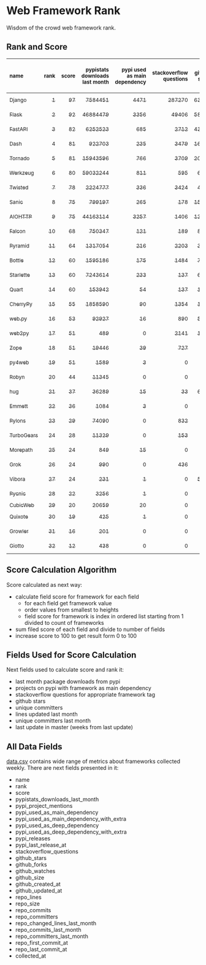 # Web Framework Rank
Wisdom of the crowd web framework rank.

## Rank and Score
<sub>name</sub> | <sub>rank</sub> | <sub>score</sub> | <sub>pypistats downloads last month</sub> | <sub>pypi used as main dependency</sub> | <sub>stackoverflow questions</sub> | <sub>github stars</sub> | <sub>repo unique committers</sub> | <sub>repo changed lines last month</sub> | <sub>repo unique committers last month</sub> | <sub>repo last commit</sub>
:--- | ---: | ---: | ---: | ---: | ---: | ---: | ---: | ---: | ---: | ---:
[<sub>Django</sub>](https://github.com/django/django "first commit: 2005-07-13") | [<sub>1</sub>](# "  +0 last week") | [<sub>97</sub>](# "  +0 last week") | [<sub>7584451</sub>](# "  #5 in pypistats downloads last month +0.36% last week") | [<sub>4471</sub>](# "  #1 in pypi used as main dependency +0.7% last week") | [<sub>287270</sub>](# "  #1 in stackoverflow questions +0.14% last week") | [<sub>63093</sub>](# "  #1 in github stars +0.21% last week") | [<sub>2668</sub>](# "  #1 in repo unique committers +0.15% last week") | [<sub>4092</sub>](# "▼ #5 in repo changed lines last month -14.41% last week") | [<sub>32</sub>](# "  #1 in repo unique committers last month -20.0% last week") | [<sub>2022-03-26</sub>](# "  #1 in repo last commit 1 week ago")
[<sub>Flask</sub>](https://github.com/pallets/flask "first commit: 2010-04-06; uses: Werkzeug") | [<sub>2</sub>](# "  +0 last week") | [<sub>92</sub>](# "  +3 last week") | [<sub>46884479</sub>](# "  #2 in pypistats downloads last month +3.28% last week") | [<sub>3356</sub>](# "  #2 in pypi used as main dependency +0.48% last week") | [<sub>49406</sub>](# "  #2 in stackoverflow questions +0.22% last week") | [<sub>58404</sub>](# "  #2 in github stars +0.11% last week") | [<sub>776</sub>](# "  #2 in repo unique committers +0.13% last week") | [<sub>1093</sub>](# "▲ #6 in repo changed lines last month +306.32% last week") | [<sub>6</sub>](# "▲ #5 in repo unique committers last month +50.0% last week") | [<sub>2022-03-25</sub>](# "▼ #3 in repo last commit 1 week ago")
[<sub>FastAPI</sub>](https://github.com/tiangolo/fastapi "first commit: 2018-12-05; uses: Starlette") | [<sub>3</sub>](# "▲ +1 last week") | [<sub>82</sub>](# "▲ -2 last week") | [<sub>6252523</sub>](# "  #7 in pypistats downloads last month +1.08% last week") | [<sub>685</sub>](# "  #6 in pypi used as main dependency +1.33% last week") | [<sub>2712</sub>](# "  #6 in stackoverflow questions +1.5% last week") | [<sub>43338</sub>](# "  #3 in github stars +0.57% last week") | [<sub>298</sub>](# "  #8 in repo unique committers +0.0% last week") | [<sub>4618</sub>](# "▲ #4 in repo changed lines last month -1.6% last week") | [<sub>5</sub>](# "▼ #7 in repo unique committers last month +0.0% last week") | [<sub>2022-03-18</sub>](# "▼ #11 in repo last commit 2 weeks ago")
[<sub>Dash</sub>](https://github.com/plotly/dash "first commit: 2015-04-10") | [<sub>4</sub>](# "▲ +2 last week") | [<sub>81</sub>](# "▲ +1 last week") | [<sub>922703</sub>](# "  #12 in pypistats downloads last month +1.59% last week") | [<sub>235</sub>](# "  #9 in pypi used as main dependency +0.86% last week") | [<sub>3479</sub>](# "  #4 in stackoverflow questions +0.69% last week") | [<sub>16123</sub>](# "  #5 in github stars +0.25% last week") | [<sub>132</sub>](# "  #16 in repo unique committers +0.0% last week") | [<sub>30212</sub>](# "  #2 in repo changed lines last month -47.22% last week") | [<sub>8</sub>](# "  #2 in repo unique committers last month +0.0% last week") | [<sub>2022-03-22</sub>](# "▼ #3 in repo last commit 1 week ago")
[<sub>Tornado</sub>](https://github.com/tornadoweb/tornado "first commit: 2009-09-09") | [<sub>5</sub>](# "▼ -2 last week") | [<sub>81</sub>](# "▼ -3 last week") | [<sub>15943596</sub>](# "  #4 in pypistats downloads last month +1.15% last week") | [<sub>766</sub>](# "  #5 in pypi used as main dependency +0.26% last week") | [<sub>3709</sub>](# "  #3 in stackoverflow questions +0.11% last week") | [<sub>20463</sub>](# "  #4 in github stars +0.11% last week") | [<sub>437</sub>](# "  #5 in repo unique committers +0.0% last week") | [<sub>197</sub>](# "▼ #13 in repo changed lines last month +0.0% last week") | [<sub>4</sub>](# "▼ #9 in repo unique committers last month +0.0% last week") | [<sub>2022-03-18</sub>](# "▼ #11 in repo last commit 2 weeks ago")
[<sub>Werkzeug</sub>](https://github.com/pallets/werkzeug "first commit: 2007-05-04; used by: Flask and Quart") | [<sub>6</sub>](# "▼ -1 last week") | [<sub>80</sub>](# "▼ +0 last week") | [<sub>59032244</sub>](# "  #1 in pypistats downloads last month +5.62% last week") | [<sub>811</sub>](# "  #4 in pypi used as main dependency +0.75% last week") | [<sub>595</sub>](# "  #15 in stackoverflow questions -0.17% last week") | [<sub>6020</sub>](# "  #12 in github stars +0.17% last week") | [<sub>459</sub>](# "  #4 in repo unique committers +0.0% last week") | [<sub>668</sub>](# "  #8 in repo changed lines last month +36.33% last week") | [<sub>5</sub>](# "▼ #7 in repo unique committers last month +0.0% last week") | [<sub>2022-03-25</sub>](# "▼ #3 in repo last commit 1 week ago")
[<sub>Twisted</sub>](https://github.com/twisted/twisted "first commit: 2001-07-09") | [<sub>7</sub>](# "  +0 last week") | [<sub>78</sub>](# "  -2 last week") | [<sub>2224777</sub>](# "  #8 in pypistats downloads last month +1.53% last week") | [<sub>336</sub>](# "  #7 in pypi used as main dependency +0.0% last week") | [<sub>3424</sub>](# "  #5 in stackoverflow questions +0.06% last week") | [<sub>4548</sub>](# "  #15 in github stars +0.31% last week") | [<sub>271</sub>](# "  #9 in repo unique committers +0.0% last week") | [<sub>8288</sub>](# "  #3 in repo changed lines last month -0.34% last week") | [<sub>7</sub>](# "  #3 in repo unique committers last month +0.0% last week") | [<sub>2022-03-15</sub>](# "▼ #11 in repo last commit 2 weeks ago")
[<sub>Sanic</sub>](https://github.com/sanic-org/sanic "first commit: 2016-05-26") | [<sub>8</sub>](# "▲ +3 last week") | [<sub>75</sub>](# "▲ +8 last week") | [<sub>799197</sub>](# "▲ #13 in pypistats downloads last month +10.39% last week") | [<sub>265</sub>](# "  #8 in pypi used as main dependency +2.32% last week") | [<sub>178</sub>](# "  #18 in stackoverflow questions -0.56% last week") | [<sub>15951</sub>](# "  #6 in github stars +0.08% last week") | [<sub>348</sub>](# "  #7 in repo unique committers +1.16% last week") | [<sub>472</sub>](# "▲ #10 in repo changed lines last month +564.79% last week") | [<sub>7</sub>](# "▲ #3 in repo unique committers last month +250.0% last week") | [<sub>2022-03-24</sub>](# "▼ #3 in repo last commit 1 week ago")
[<sub>AIOHTTP</sub>](https://github.com/aio-libs/aiohttp "first commit: 2013-10-01") | [<sub>9</sub>](# "▼ -1 last week") | [<sub>75</sub>](# "▼ -3 last week") | [<sub>44163114</sub>](# "  #3 in pypistats downloads last month +4.34% last week") | [<sub>3257</sub>](# "  #3 in pypi used as main dependency +0.77% last week") | [<sub>1406</sub>](# "  #10 in stackoverflow questions +0.14% last week") | [<sub>12276</sub>](# "  #7 in github stars +0.09% last week") | [<sub>658</sub>](# "  #3 in repo unique committers +0.0% last week") | [<sub>94</sub>](# "▼ #16 in repo changed lines last month -2.08% last week") | [<sub>2</sub>](# "▼ #16 in repo unique committers last month +0.0% last week") | [<sub>2022-03-12</sub>](# "▼ #11 in repo last commit 3 weeks ago")
[<sub>Falcon</sub>](https://github.com/falconry/falcon "first commit: 2012-12-06; used by: hug") | [<sub>10</sub>](# "▼ -1 last week") | [<sub>68</sub>](# "▼ -1 last week") | [<sub>750347</sub>](# "▼ #14 in pypistats downloads last month +1.28% last week") | [<sub>121</sub>](# "  #13 in pypi used as main dependency +0.0% last week") | [<sub>189</sub>](# "  #17 in stackoverflow questions +0.0% last week") | [<sub>8718</sub>](# "  #8 in github stars +0.09% last week") | [<sub>193</sub>](# "  #13 in repo unique committers +0.0% last week") | [<sub>515</sub>](# "▼ #9 in repo changed lines last month -32.77% last week") | [<sub>4</sub>](# "▼ #9 in repo unique committers last month +0.0% last week") | [<sub>2022-03-25</sub>](# "▼ #3 in repo last commit 1 week ago")
[<sub>Pyramid</sub>](https://github.com/Pylons/pyramid "first commit: 2008-07-04; used by: CubicWeb") | [<sub>11</sub>](# "▼ -1 last week") | [<sub>64</sub>](# "▼ -3 last week") | [<sub>1317054</sub>](# "  #11 in pypistats downloads last month +0.0% last week") | [<sub>216</sub>](# "  #11 in pypi used as main dependency +0.0% last week") | [<sub>2203</sub>](# "  #7 in stackoverflow questions +0.0% last week") | [<sub>3647</sub>](# "  #16 in github stars +0.08% last week") | [<sub>358</sub>](# "  #6 in repo unique committers +0.0% last week") | [<sub>154</sub>](# "▼ #14 in repo changed lines last month +0.0% last week") | [<sub>1</sub>](# "  #20 in repo unique committers last month +0.0% last week") | [<sub>2022-03-13</sub>](# "▼ #11 in repo last commit 2 weeks ago")
[<sub>Bottle</sub>](https://github.com/bottlepy/bottle "first commit: 2009-06-30") | [<sub>12</sub>](# "▲ +1 last week") | [<sub>60</sub>](# "▲ -1 last week") | [<sub>1595186</sub>](# "  #10 in pypistats downloads last month -0.22% last week") | [<sub>175</sub>](# "  #12 in pypi used as main dependency +0.0% last week") | [<sub>1484</sub>](# "  #9 in stackoverflow questions +0.0% last week") | [<sub>7570</sub>](# "  #9 in github stars +0.04% last week") | [<sub>226</sub>](# "  #11 in repo unique committers +0.0% last week") | [<sub>6</sub>](# "  #20 in repo changed lines last month +0.0% last week") | [<sub>2</sub>](# "▼ #16 in repo unique committers last month +0.0% last week") | [<sub>2022-03-01</sub>](# "  #21 in repo last commit 4 weeks ago")
[<sub>Starlette</sub>](https://github.com/encode/starlette "first commit: 2018-06-25; used by: FastAPI") | [<sub>13</sub>](# "▼ -1 last week") | [<sub>60</sub>](# "▼ -2 last week") | [<sub>7243614</sub>](# "  #6 in pypistats downloads last month +0.7% last week") | [<sub>233</sub>](# "  #10 in pypi used as main dependency +1.3% last week") | [<sub>137</sub>](# "  #20 in stackoverflow questions +0.74% last week") | [<sub>6763</sub>](# "  #10 in github stars +0.33% last week") | [<sub>208</sub>](# "  #12 in repo unique committers +0.0% last week") | [<sub>49</sub>](# "  #19 in repo changed lines last month -10.91% last week") | [<sub>3</sub>](# "▼ #12 in repo unique committers last month -25.0% last week") | [<sub>2022-03-09</sub>](# "▼ #17 in repo last commit 3 weeks ago")
[<sub>Quart</sub>](https://gitlab.com/pgjones/quart "first commit: 2017-05-14; uses: Werkzeug") | [<sub>14</sub>](# "▲ +5 last week") | [<sub>60</sub>](# "▲ +10 last week") | [<sub>153942</sub>](# "  #15 in pypistats downloads last month +10.66% last week") | [<sub>54</sub>](# "  #15 in pypi used as main dependency +0.0% last week") | [<sub>137</sub>](# "  #20 in stackoverflow questions +0.74% last week") | [<sub>1030</sub>](# "  #19 in github stars +0.39% last week") | [<sub>68</sub>](# "  #19 in repo unique committers +1.49% last week") | [<sub>244</sub>](# "▲ #11 in repo changed lines last month +328.07% last week") | [<sub>4</sub>](# "▲ #9 in repo unique committers last month +33.33% last week") | [<sub>2022-03-26</sub>](# "▲ #1 in repo last commit 1 week ago")
[<sub>CherryPy</sub>](https://github.com/cherrypy/cherrypy "first commit: 2004-11-20") | [<sub>15</sub>](# "▼ -1 last week") | [<sub>55</sub>](# "▼ -2 last week") | [<sub>1858590</sub>](# "  #9 in pypistats downloads last month +10.0% last week") | [<sub>90</sub>](# "  #14 in pypi used as main dependency +0.0% last week") | [<sub>1354</sub>](# "  #11 in stackoverflow questions +0.07% last week") | [<sub>1516</sub>](# "  #18 in github stars +0.26% last week") | [<sub>145</sub>](# "  #15 in repo unique committers +0.0% last week") | [<sub>4</sub>](# "  #21 in repo changed lines last month +0.0% last week") | [<sub>1</sub>](# "  #20 in repo unique committers last month +0.0% last week") | [<sub>2022-03-13</sub>](# "▼ #11 in repo last commit 2 weeks ago")
[<sub>web.py</sub>](https://github.com/webpy/webpy "first commit: 1970-01-01") | [<sub>16</sub>](# "▼ -1 last week") | [<sub>53</sub>](# "▼ -1 last week") | [<sub>92927</sub>](# "  #16 in pypistats downloads last month +4.53% last week") | [<sub>16</sub>](# "  #18 in pypi used as main dependency +6.67% last week") | [<sub>890</sub>](# "  #12 in stackoverflow questions +0.0% last week") | [<sub>5677</sub>](# "  #14 in github stars +0.14% last week") | [<sub>91</sub>](# "  #18 in repo unique committers +0.0% last week") | [<sub>70</sub>](# "▼ #17 in repo changed lines last month +0.0% last week") | [<sub>3</sub>](# "▼ #12 in repo unique committers last month +0.0% last week") | [<sub>2022-03-07</sub>](# "▼ #17 in repo last commit 3 weeks ago")
[<sub>web2py</sub>](https://github.com/web2py/web2py "first commit: 2011-11-23") | [<sub>17</sub>](# "▲ +1 last week") | [<sub>51</sub>](# "▲ +1 last week") | [<sub>489</sub>](# "▲ #28 in pypistats downloads last month +4.94% last week") | [<sub>0</sub>](# "  #26 in pypi used as main dependency +100% last week") | [<sub>2141</sub>](# "  #8 in stackoverflow questions +0.0% last week") | [<sub>1983</sub>](# "  #17 in github stars +0.15% last week") | [<sub>271</sub>](# "  #9 in repo unique committers +0.0% last week") | [<sub>70</sub>](# "  #17 in repo changed lines last month +12.9% last week") | [<sub>2</sub>](# "▼ #16 in repo unique committers last month +0.0% last week") | [<sub>2022-03-21</sub>](# "▼ #3 in repo last commit 1 week ago")
[<sub>Zope</sub>](https://github.com/zopefoundation/Zope "first commit: 1996-06-17") | [<sub>18</sub>](# "▼ -2 last week") | [<sub>51</sub>](# "▼ -2 last week") | [<sub>19446</sub>](# "  #20 in pypistats downloads last month -4.47% last week") | [<sub>39</sub>](# "  #16 in pypi used as main dependency +0.0% last week") | [<sub>727</sub>](# "  #14 in stackoverflow questions +0.0% last week") | [<sub>288</sub>](# "  #25 in github stars +0.0% last week") | [<sub>171</sub>](# "  #14 in repo unique committers +0.0% last week") | [<sub>201</sub>](# "▼ #12 in repo changed lines last month +0.0% last week") | [<sub>3</sub>](# "▼ #12 in repo unique committers last month +0.0% last week") | [<sub>2022-03-10</sub>](# "▼ #17 in repo last commit 3 weeks ago")
[<sub>py4web</sub>](https://github.com/web2py/py4web "first commit: 2019-03-25") | [<sub>19</sub>](# "▼ -2 last week") | [<sub>51</sub>](# "▼ +0 last week") | [<sub>1589</sub>](# "  #24 in pypistats downloads last month -31.83% last week") | [<sub>3</sub>](# "  #21 in pypi used as main dependency +0.0% last week") | [<sub>0</sub>](# "  #23 in stackoverflow questions +100% last week") | [<sub>173</sub>](# "  #27 in github stars +0.0% last week") | [<sub>59</sub>](# "  #20 in repo unique committers +1.72% last week") | [<sub>60828</sub>](# "  #1 in repo changed lines last month +0.71% last week") | [<sub>6</sub>](# "▼ #5 in repo unique committers last month +0.0% last week") | [<sub>2022-03-25</sub>](# "▼ #3 in repo last commit 1 week ago")
[<sub>Robyn</sub>](https://github.com/sansyrox/robyn "first commit: 2021-05-22") | [<sub>20</sub>](# "  +0 last week") | [<sub>44</sub>](# "  +0 last week") | [<sub>11345</sub>](# "  #21 in pypistats downloads last month -18.48% last week") | [<sub>0</sub>](# "  #26 in pypi used as main dependency +100% last week") | [<sub>0</sub>](# "  #23 in stackoverflow questions +100% last week") | [<sub>852</sub>](# "  #20 in github stars +1.07% last week") | [<sub>12</sub>](# "  #27 in repo unique committers +0.0% last week") | [<sub>854</sub>](# "▼ #7 in repo changed lines last month -45.01% last week") | [<sub>3</sub>](# "▼ #12 in repo unique committers last month +0.0% last week") | [<sub>2022-03-24</sub>](# "▼ #3 in repo last commit 1 week ago")
[<sub>hug</sub>](https://github.com/hugapi/hug "first commit: 2015-07-17; uses: Falcon") | [<sub>21</sub>](# "  +0 last week") | [<sub>37</sub>](# "  -1 last week") | [<sub>36289</sub>](# "  #18 in pypistats downloads last month +9.83% last week") | [<sub>15</sub>](# "▼ #19 in pypi used as main dependency +0.0% last week") | [<sub>33</sub>](# "  #22 in stackoverflow questions +0.0% last week") | [<sub>6603</sub>](# "  #11 in github stars -0.06% last week") | [<sub>123</sub>](# "  #17 in repo unique committers +0.0% last week") | [<sub>0</sub>](# "  #22 in repo changed lines last month +100% last week") | [<sub>0</sub>](# "  #22 in repo unique committers last month +100% last week") | [<sub>2020-08-10</sub>](# "  #27 in repo last commit 85 weeks ago")
[<sub>Emmett</sub>](https://github.com/emmett-framework/emmett "first commit: 2014-10-22") | [<sub>22</sub>](# "  +0 last week") | [<sub>36</sub>](# "  +0 last week") | [<sub>1084</sub>](# "▲ #25 in pypistats downloads last month -16.81% last week") | [<sub>3</sub>](# "  #21 in pypi used as main dependency +0.0% last week") | [<sub>0</sub>](# "  #23 in stackoverflow questions +100% last week") | [<sub>751</sub>](# "  #22 in github stars +0.0% last week") | [<sub>22</sub>](# "  #26 in repo unique committers +0.0% last week") | [<sub>124</sub>](# "▼ #15 in repo changed lines last month +0.0% last week") | [<sub>2</sub>](# "▼ #16 in repo unique committers last month +0.0% last week") | [<sub>2022-03-11</sub>](# "▼ #17 in repo last commit 3 weeks ago")
[<sub>Pylons</sub>](https://github.com/Pylons/pylons "first commit: 2006-02-18") | [<sub>23</sub>](# "  +0 last week") | [<sub>29</sub>](# "  +0 last week") | [<sub>74090</sub>](# "  #17 in pypistats downloads last month +1.68% last week") | [<sub>0</sub>](# "  #26 in pypi used as main dependency +100% last week") | [<sub>832</sub>](# "  #13 in stackoverflow questions +0.0% last week") | [<sub>216</sub>](# "  #26 in github stars +0.0% last week") | [<sub>36</sub>](# "  #22 in repo unique committers +0.0% last week") | [<sub>0</sub>](# "  #22 in repo changed lines last month +100% last week") | [<sub>0</sub>](# "  #22 in repo unique committers last month +100% last week") | [<sub>2018-01-12</sub>](# "  #30 in repo last commit 220 weeks ago")
[<sub>TurboGears</sub>](https://github.com/TurboGears/tg2 "first commit: 2007-06-27") | [<sub>24</sub>](# "  +0 last week") | [<sub>28</sub>](# "  +0 last week") | [<sub>11329</sub>](# "  #22 in pypistats downloads last month -14.9% last week") | [<sub>0</sub>](# "  #26 in pypi used as main dependency +100% last week") | [<sub>153</sub>](# "  #19 in stackoverflow questions +0.0% last week") | [<sub>776</sub>](# "  #21 in github stars +0.0% last week") | [<sub>35</sub>](# "  #23 in repo unique committers +0.0% last week") | [<sub>0</sub>](# "  #22 in repo changed lines last month +100% last week") | [<sub>0</sub>](# "  #22 in repo unique committers last month +100% last week") | [<sub>2021-05-26</sub>](# "  #24 in repo last commit 44 weeks ago")
[<sub>Morepath</sub>](https://github.com/morepath/morepath "first commit: 2013-07-17") | [<sub>25</sub>](# "  +0 last week") | [<sub>24</sub>](# "  -1 last week") | [<sub>849</sub>](# "  #27 in pypistats downloads last month -26.11% last week") | [<sub>15</sub>](# "▼ #19 in pypi used as main dependency +0.0% last week") | [<sub>0</sub>](# "  #23 in stackoverflow questions +100% last week") | [<sub>391</sub>](# "  #24 in github stars +0.0% last week") | [<sub>27</sub>](# "  #24 in repo unique committers +0.0% last week") | [<sub>0</sub>](# "  #22 in repo changed lines last month +100% last week") | [<sub>0</sub>](# "  #22 in repo unique committers last month +100% last week") | [<sub>2021-04-18</sub>](# "  #25 in repo last commit 49 weeks ago")
[<sub>Grok</sub>](https://github.com/zopefoundation/grok "first commit: 2006-10-14") | [<sub>26</sub>](# "  +0 last week") | [<sub>24</sub>](# "  +0 last week") | [<sub>990</sub>](# "▼ #26 in pypistats downloads last month -47.03% last week") | [<sub>0</sub>](# "  #26 in pypi used as main dependency +100% last week") | [<sub>436</sub>](# "  #16 in stackoverflow questions +0.23% last week") | [<sub>20</sub>](# "  #31 in github stars +0.0% last week") | [<sub>40</sub>](# "  #21 in repo unique committers +0.0% last week") | [<sub>0</sub>](# "  #22 in repo changed lines last month +100% last week") | [<sub>0</sub>](# "  #22 in repo unique committers last month +100% last week") | [<sub>2020-09-02</sub>](# "  #26 in repo last commit 82 weeks ago")
[<sub>Vibora</sub>](https://github.com/vibora-io/vibora "first commit: 2018-06-13") | [<sub>27</sub>](# "  +0 last week") | [<sub>24</sub>](# "  +1 last week") | [<sub>231</sub>](# "▲ #31 in pypistats downloads last month -7.6% last week") | [<sub>1</sub>](# "  #23 in pypi used as main dependency +0.0% last week") | [<sub>0</sub>](# "  #23 in stackoverflow questions +100% last week") | [<sub>5723</sub>](# "  #13 in github stars +0.0% last week") | [<sub>27</sub>](# "  #24 in repo unique committers +0.0% last week") | [<sub>0</sub>](# "  #22 in repo changed lines last month +100% last week") | [<sub>0</sub>](# "  #22 in repo unique committers last month +100% last week") | [<sub>2019-02-11</sub>](# "  #29 in repo last commit 163 weeks ago")
[<sub>Pycnic</sub>](https://github.com/nullism/pycnic "first commit: 2015-11-04") | [<sub>28</sub>](# "  +0 last week") | [<sub>22</sub>](# "  +0 last week") | [<sub>3256</sub>](# "  #23 in pypistats downloads last month +6.41% last week") | [<sub>1</sub>](# "  #23 in pypi used as main dependency +0.0% last week") | [<sub>0</sub>](# "  #23 in stackoverflow questions +100% last week") | [<sub>155</sub>](# "  #28 in github stars +0.0% last week") | [<sub>11</sub>](# "  #28 in repo unique committers +0.0% last week") | [<sub>0</sub>](# "  #22 in repo changed lines last month +100% last week") | [<sub>0</sub>](# "  #22 in repo unique committers last month +100% last week") | [<sub>2022-01-21</sub>](# "  #23 in repo last commit 10 weeks ago")
[<sub>CubicWeb</sub>](https://forge.extranet.logilab.fr/cubicweb/cubicweb "uses: Pyramid") | [<sub>29</sub>](# "  +0 last week") | [<sub>20</sub>](# "  +0 last week") | [<sub>20659</sub>](# "  #19 in pypistats downloads last month -7.76% last week") | [<sub>20</sub>](# "  #17 in pypi used as main dependency +0.0% last week") | [<sub>0</sub>](# "  #23 in stackoverflow questions +100% last week") | [<sub>0</sub>](# "  #32 in github stars +100% last week") | [<sub>0</sub>](# "  #32 in repo unique committers +100% last week") | [<sub>0</sub>](# "  #22 in repo changed lines last month +100% last week") | [<sub>0</sub>](# "  #22 in repo unique committers last month +100% last week") | [<sub></sub>](# "  #31 in repo last commit")
[<sub>Quixote</sub>](https://github.com/nascheme/quixote "first commit: 2006-03-16") | [<sub>30</sub>](# "  +0 last week") | [<sub>19</sub>](# "  +0 last week") | [<sub>425</sub>](# "▼ #30 in pypistats downloads last month -14.66% last week") | [<sub>1</sub>](# "  #23 in pypi used as main dependency +0.0% last week") | [<sub>0</sub>](# "  #23 in stackoverflow questions +100% last week") | [<sub>80</sub>](# "  #29 in github stars +0.0% last week") | [<sub>6</sub>](# "  #29 in repo unique committers +0.0% last week") | [<sub>0</sub>](# "  #22 in repo changed lines last month +100% last week") | [<sub>0</sub>](# "  #22 in repo unique committers last month +100% last week") | [<sub>2022-02-15</sub>](# "  #22 in repo last commit 6 weeks ago")
[<sub>Growler</sub>](https://github.com/pyGrowler/Growler "first commit: 2014-08-17") | [<sub>31</sub>](# "  +0 last week") | [<sub>16</sub>](# "  +0 last week") | [<sub>201</sub>](# "▼ #32 in pypistats downloads last month -20.87% last week") | [<sub>0</sub>](# "  #26 in pypi used as main dependency +100% last week") | [<sub>0</sub>](# "  #23 in stackoverflow questions +100% last week") | [<sub>686</sub>](# "  #23 in github stars +0.0% last week") | [<sub>6</sub>](# "  #29 in repo unique committers +0.0% last week") | [<sub>0</sub>](# "  #22 in repo changed lines last month +100% last week") | [<sub>0</sub>](# "  #22 in repo unique committers last month +100% last week") | [<sub>2020-03-08</sub>](# "  #28 in repo last commit 107 weeks ago")
[<sub>Giotto</sub>](https://github.com/priestc/giotto "first commit: 2012-02-26") | [<sub>32</sub>](# "  +0 last week") | [<sub>12</sub>](# "  -1 last week") | [<sub>438</sub>](# "▼ #29 in pypistats downloads last month -33.23% last week") | [<sub>0</sub>](# "  #26 in pypi used as main dependency +100% last week") | [<sub>0</sub>](# "  #23 in stackoverflow questions +100% last week") | [<sub>55</sub>](# "  #30 in github stars +0.0% last week") | [<sub>3</sub>](# "  #31 in repo unique committers +0.0% last week") | [<sub>0</sub>](# "  #22 in repo changed lines last month +100% last week") | [<sub>0</sub>](# "  #22 in repo unique committers last month +100% last week") | [<sub>2013-10-07</sub>](# "  #31 in repo last commit 442 weeks ago")

## Score Calculation Algorithm
Score calculated as next way:
- calculate field score for framework for each field
  - for each field get framework value
  - order values from smallest to heights
  - field score for framework is index in ordered list starting from 1 divided to count of frameworks
- sum filed score of each field and divide to number of fields
- increase score to 100 to get result form 0 to 100

## Fields Used for Score Calculation
Next fields used to calculate score and rank it:
- last month package downloads from pypi
- projects on pypi with framework as main dependency
- stackoverflow questions for appropriate framework tag
- github stars
- unique committers
- lines updated last month
- unique committers last month
- last update in master (weeks from last update)

## All Data Fields
[data.csv](data.csv) contains wide range of metrics about frameworks collected weekly.
There are next fields presented in it: 

- name
- rank
- score
- pypistats_downloads_last_month
- pypi_project_mentions
- pypi_used_as_main_dependency
- pypi_used_as_main_dependency_with_extra
- pypi_used_as_deep_dependency
- pypi_used_as_deep_dependency_with_extra
- pypi_releases
- pypi_last_release_at
- stackoverflow_questions
- github_stars
- github_forks
- github_watches
- github_size
- github_created_at
- github_updated_at
- repo_lines
- repo_size
- repo_commits
- repo_committers
- repo_changed_lines_last_month
- repo_commits_last_month
- repo_committers_last_month
- repo_first_commit_at
- repo_last_commit_at
- collected_at
